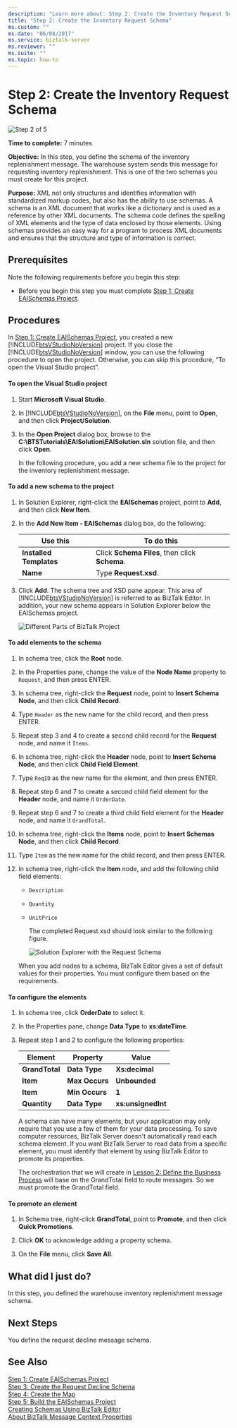 ```yaml
---
description: "Learn more about: Step 2: Create the Inventory Request Schema"
title: "Step 2: Create the Inventory Request Schema"
ms.custom: ""
ms.date: "06/08/2017"
ms.service: biztalk-server
ms.reviewer: ""
ms.suite: ""
ms.topic: how-to
---
```

# Step 2: Create the Inventory Request Schema
![Step 2 of 5](../core/media/step-2of5.gif "Step_2of5")  

 **Time to complete:** 7 minutes  

 **Objective:** In this step, you define the schema of the inventory replenishment message.  The warehouse system sends this message for requesting inventory replenishment.  This is one of the two schemas you must create for this project.  

 **Purpose:** XML not only structures and identifies information with standardized markup codes, but also has the ability to use schemas. A schema is an XML document that works like a dictionary and is used as a reference by other XML documents. The schema code defines the spelling of XML elements and the type of data enclosed by those elements. Using schemas provides an easy way for a program to process XML documents and ensures that the structure and type of information is correct.  

## Prerequisites  
 Note the following requirements before you begin this step:  

-   Before you begin this step you must complete [Step 1: Create EAISchemas Project](../core/step-1-create-eaischemas-project.md).  

## Procedures  
 In [Step 1: Create EAISchemas Project](../core/step-1-create-eaischemas-project.md), you created a new [!INCLUDE[btsVStudioNoVersion](../includes/btsvstudionoversion-md.md)] project.  If you close the [!INCLUDE[btsVStudioNoVersion](../includes/btsvstudionoversion-md.md)] window, you can use the following procedure to open the project.  Otherwise, you can skip this procedure, “To open the Visual Studio project”.  

#### To open the Visual Studio project  

1. Start **Microsoft Visual Studio**.  

2. In [!INCLUDE[btsVStudioNoVersion](../includes/btsvstudionoversion-md.md)], on the **File** menu, point to **Open**, and then click **Project/Solution**.  

3. In the **Open Project** dialog box, browse to the **C:\BTSTutorials\EAISolution\EAISolution.sln** solution file, and then click **Open**.  

   In the following procedure, you add a new schema file to the project for the inventory replenishment message.  

#### To add a new schema to the project  

1. In Solution Explorer, right-click the **EAISchemas** project, point to **Add**, and then click **New Item**.  

2. In the **Add New Item - EAISchemas** dialog box, do the following:  


   |        Use this         |                   To do this                   |
   |-------------------------|------------------------------------------------|
   | **Installed Templates** | Click **Schema Files**, then click **Schema**. |
   |        **Name**         |             Type **Request.xsd**.              |


3. Click **Add**. The schema tree and XSD pane appear. This area of [!INCLUDE[btsVStudioNoVersion](../includes/btsvstudionoversion-md.md)] is referred to as BizTalk Editor. In addition, your new schema appears in Solution Explorer below the EAISchemas project.  

    ![Different Parts of BizTalk Project](../core/media/differentpartsofbiztalkserver.gif "DifferentpartsofBizTalkServer")  

#### To add elements to the schema  

1. In schema tree, click the **Root** node.  

2. In the Properties pane, change the value of the **Node Name** property to `Request`, and then press ENTER.  

3. In schema tree, right-click the **Request** node, point to **Insert Schema Node**, and then click **Child Record**.  

4. Type `Header` as the new name for the child record, and then press ENTER.  

5. Repeat step 3 and 4 to create a second child record for the **Request** node, and name it `Items`.  

6. In schema tree, right-click the **Header** node, point to **Insert Schema Node**, and then click **Child Field Element**.  

7. Type `ReqID` as the new name for the element, and then press ENTER.  

8. Repeat step 6 and 7 to create a second child field element for the **Header** node, and name it `OrderDate`.

9. Repeat step 6 and 7 to create a third child field element for the **Header** node, and name it `GrandTotal`.

10. In schema tree, right-click the **Items** node, point to **Insert Schemas Node**, and then click **Child Record**.  

11. Type `Item` as the new name for the child record, and then press ENTER.  

12. In schema tree, right-click the **Item** node, and add the following child field elements:  

    - `Description`  

    - `Quantity`  

    - `UnitPrice`  

      The completed Request.xsd should look similar to the following figure.  

      ![Solution Explorer with the Request Schema](../core/media/solutionexplorerwiththerequestschema.gif "SolutionExplorerwiththeRequestSchema")  

    When you add nodes to a schema, BizTalk Editor gives a set of default values for their properties.  You must configure them based on the requirements.  

#### To configure the elements  

1. In schema tree, click **OrderDate** to select it.  

2. In the Properties pane, change **Data Type** to **xs:dateTime**.  

3. Repeat step 1 and 2 to configure the following properties:  

   |Element|Property|Value|  
   |-------------|--------------|-----------|  
   |**GrandTotal**|**Data Type**|**Xs:decimal**|  
   |**Item**|**Max Occurs**|**Unbounded**|  
   |**Item**|**Min Occurs**|**1**|  
   |**Quantity**|**Data Type**|**xs:unsignedInt**|  

   A schema can have many elements, but your application may only require that you use a few of them for your data processing. To save computer resources, BizTalk Server doesn't automatically read each schema element. If you want BizTalk Server to read data from a specific element, you must identify that element by using BizTalk Editor to promote its properties.  

   The orchestration that we will create in [Lesson 2: Define the Business Process](../core/lesson-2-define-the-business-process.md) will base on the GrandTotal field to route messages.  So we must promote the GrandTotal field.  

#### To promote an element  

1.  In Schema tree, right-click **GrandTotal**, point to **Promote**, and then click **Quick Promotions**.  

2.  Click **OK** to acknowledge adding a property schema.  

3.  On the **File** menu, click **Save All**.  

## What did I just do?  
 In this step, you defined the warehouse inventory replenishment message schema.  

## Next Steps  
 You define the request decline message schema.  

## See Also  
 [Step 1: Create EAISchemas Project](../core/step-1-create-eaischemas-project.md)   
 [Step 3: Create the Request Decline Schema](../core/step-3-create-the-request-decline-schema.md)   
 [Step 4: Create the Map](../core/step-4-create-the-map.md)   
 [Step 5: Build the EAISchemas Project](../core/step-5-build-the-eaischemas-project.md)   
 [Creating Schemas Using BizTalk Editor](../core/creating-schemas-using-biztalk-editor.md)   
 [About BizTalk Message Context Properties](../core/about-biztalk-message-context-properties.md)
